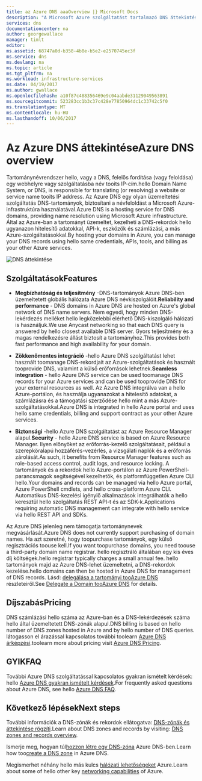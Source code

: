 ```yaml
---
title: az Azure DNS aaaOverview |} Microsoft Docs
description: "A Microsoft Azure szolgáltatást tartalmazó DNS áttekintése. A Microsoft Azure-tartomány üzemeltetésére."
services: dns
documentationcenter: na
author: georgewallace
manager: timlt
editor: 
ms.assetid: 68747a0d-b358-4b8e-b5e2-e2570745ec3f
ms.service: dns
ms.devlang: na
ms.topic: article
ms.tgt_pltfrm: na
ms.workload: infrastructure-services
ms.date: 04/19/2017
ms.author: gwallace
ms.openlocfilehash: a10f87c488356469e9c04aabde31129049563891
ms.sourcegitcommit: 523283cc1b3c37c428e77850964dc1c33742c5f0
ms.translationtype: MT
ms.contentlocale: hu-HU
ms.lasthandoff: 10/06/2017
---
```

# <a name="azure-dns-overview"></a><span data-ttu-id="987f8-104">Az Azure DNS áttekintése</span><span class="sxs-lookup"><span data-stu-id="987f8-104">Azure DNS overview</span></span>

<span data-ttu-id="987f8-105">Tartománynévrendszer hello, vagy a DNS, felelős fordítása (vagy feloldása) egy webhelyre vagy szolgáltatásba név tooits IP-cím.</span><span class="sxs-lookup"><span data-stu-id="987f8-105">hello Domain Name System, or DNS, is responsible for translating (or resolving) a website or service name tooits IP address.</span></span> <span data-ttu-id="987f8-106">Az Azure DNS egy olyan üzemeltetési szolgáltatás DNS-tartományok, biztosítani a névfeloldást a Microsoft Azure-infrastruktúra használatával.</span><span class="sxs-lookup"><span data-stu-id="987f8-106">Azure DNS is a hosting service for DNS domains, providing name resolution using Microsoft Azure infrastructure.</span></span> <span data-ttu-id="987f8-107">Által az Azure-ban a tartományt üzemeltet, kezelheti a DNS-rekordok hello ugyanazon hitelesítő adatokkal, API-k, eszközök és számlázási, a más Azure-szolgáltatásokkal.</span><span class="sxs-lookup"><span data-stu-id="987f8-107">By hosting your domains in Azure, you can manage your DNS records using hello same credentials, APIs, tools, and billing as your other Azure services.</span></span>

![DNS áttekintése](./media/dns-overview/scenario.png)

## <a name="features"></a><span data-ttu-id="987f8-109">Szolgáltatások</span><span class="sxs-lookup"><span data-stu-id="987f8-109">Features</span></span>

* <span data-ttu-id="987f8-110">**Megbízhatóság és teljesítmény** -DNS-tartományok Azure DNS-ben üzemeltetett globális hálózata Azure DNS névkiszolgálóit.</span><span class="sxs-lookup"><span data-stu-id="987f8-110">**Reliability and performance** - DNS domains in Azure DNS are hosted on Azure's global network of DNS name servers.</span></span> <span data-ttu-id="987f8-111">Nem egyedi, hogy minden DNS-lekérdezés melléket hello legközelebbi elérhető DNS-kiszolgáló hálózati is használjuk.</span><span class="sxs-lookup"><span data-stu-id="987f8-111">We use Anycast networking so that each DNS query is answered by hello closest available DNS server.</span></span> <span data-ttu-id="987f8-112">Gyors teljesítmény és a magas rendelkezésre állást biztosít a tartományhoz.</span><span class="sxs-lookup"><span data-stu-id="987f8-112">This provides both fast performance and high availability for your domain.</span></span>

* <span data-ttu-id="987f8-113">**Zökkenőmentes integráció** -hello Azure DNS szolgáltatást lehet használt toomanage DNS-rekordjait az Azure-szolgáltatások és használt tooprovide DNS, valamint a külső erőforrások lehetnek.</span><span class="sxs-lookup"><span data-stu-id="987f8-113">**Seamless integration** - hello Azure DNS service can be used toomanage DNS records for your Azure services and can be used tooprovide DNS for your external resources as well.</span></span> <span data-ttu-id="987f8-114">Az Azure DNS integrálva van a hello Azure-portálon, és használja ugyanazokat a hitelesítő adatokat, a számlázásra és a támogatási szerződése hello mint a más Azure-szolgáltatásokkal.</span><span class="sxs-lookup"><span data-stu-id="987f8-114">Azure DNS is integrated in hello Azure portal and uses hello same credentials, billing and support contract as your other Azure services.</span></span>

* <span data-ttu-id="987f8-115">**Biztonsági** -hello Azure DNS szolgáltatást az Azure Resource Manager alapul.</span><span class="sxs-lookup"><span data-stu-id="987f8-115">**Security** - hello Azure DNS service is based on Azure Resource Manager.</span></span> <span data-ttu-id="987f8-116">Ilyen előnyöket az erőforrás-kezelő szolgáltatásait, például a szerepköralapú hozzáférés-vezérlés, a vizsgálati naplók és a erőforrás zárolását.</span><span class="sxs-lookup"><span data-stu-id="987f8-116">As such, it benefits from Resource Manager features such as role-based access control, audit logs, and resource locking.</span></span> <span data-ttu-id="987f8-117">A tartományok és a rekordok hello Azure-portálon az Azure PowerShell-parancsmagok segítségével kezelhetők, és platformfüggetlen Azure CLI hello.</span><span class="sxs-lookup"><span data-stu-id="987f8-117">Your domains and records can be managed via hello Azure portal, Azure PowerShell cmdlets, and hello cross-platform Azure CLI.</span></span> <span data-ttu-id="987f8-118">Automatikus DNS-kezelési igénylő alkalmazások integrálhatók a hello keresztül hello szolgáltatás REST API-t és az SDK-k.</span><span class="sxs-lookup"><span data-stu-id="987f8-118">Applications requiring automatic DNS management can integrate with hello service via hello REST API and SDKs.</span></span>

<span data-ttu-id="987f8-119">Az Azure DNS jelenleg nem támogatja tartománynevek megvásárlását.</span><span class="sxs-lookup"><span data-stu-id="987f8-119">Azure DNS does not currently support purchasing of domain names.</span></span> <span data-ttu-id="987f8-120">Ha azt szeretné, hogy toopurchase tartományok, egy külső regisztrációs toouse kell.</span><span class="sxs-lookup"><span data-stu-id="987f8-120">If you want toopurchase domains, you need toouse a third-party domain name registrar.</span></span> <span data-ttu-id="987f8-121">hello regisztráló általában egy kis éves díj költségek.</span><span class="sxs-lookup"><span data-stu-id="987f8-121">hello registrar typically charges a small annual fee.</span></span> <span data-ttu-id="987f8-122">hello tartományok majd az Azure DNS-lehet üzemeltetni, a DNS-rekordok kezelése.</span><span class="sxs-lookup"><span data-stu-id="987f8-122">hello domains can then be hosted in Azure DNS for management of DNS records.</span></span> <span data-ttu-id="987f8-123">Lásd: [delegálása a tartományi tooAzure DNS](dns-domain-delegation.md) részleteiről.</span><span class="sxs-lookup"><span data-stu-id="987f8-123">See [Delegate a Domain tooAzure DNS](dns-domain-delegation.md) for details.</span></span>

## <a name="pricing"></a><span data-ttu-id="987f8-124">Díjszabás</span><span class="sxs-lookup"><span data-stu-id="987f8-124">Pricing</span></span>

<span data-ttu-id="987f8-125">DNS számlázási hello száma az Azure-ban és a DNS-lekérdezések száma hello által üzemeltetett DNS-zónák alapul.</span><span class="sxs-lookup"><span data-stu-id="987f8-125">DNS billing is based on hello number of DNS zones hosted in Azure and by hello number of DNS queries.</span></span> <span data-ttu-id="987f8-126">látogasson el árazással kapcsolatos további toolearn [Azure DNS árképzési](https://azure.microsoft.com/pricing/details/dns/).</span><span class="sxs-lookup"><span data-stu-id="987f8-126">toolearn more about pricing visit [Azure DNS Pricing](https://azure.microsoft.com/pricing/details/dns/).</span></span>

## <a name="faq"></a><span data-ttu-id="987f8-127">GYIK</span><span class="sxs-lookup"><span data-stu-id="987f8-127">FAQ</span></span>

<span data-ttu-id="987f8-128">További Azure DNS szolgáltatással kapcsolatos gyakran ismételt kérdések: hello [Azure DNS gyakran ismételt kérdések](dns-faq.md).</span><span class="sxs-lookup"><span data-stu-id="987f8-128">For frequently asked questions about Azure DNS, see hello [Azure DNS FAQ](dns-faq.md).</span></span>

## <a name="next-steps"></a><span data-ttu-id="987f8-129">Következő lépések</span><span class="sxs-lookup"><span data-stu-id="987f8-129">Next steps</span></span>

<span data-ttu-id="987f8-130">További információk a DNS-zónák és rekordok ellátogatva: [DNS-zónák és áttekintése rögzíti](dns-zones-records.md).</span><span class="sxs-lookup"><span data-stu-id="987f8-130">Learn about DNS zones and records by visiting: [DNS zones and records overview](dns-zones-records.md).</span></span>

<span data-ttu-id="987f8-131">Ismerje meg, hogyan túl[hozzon létre egy DNS-zóna](./dns-getstarted-create-dnszone-portal.md) Azure DNS-ben.</span><span class="sxs-lookup"><span data-stu-id="987f8-131">Learn how too[create a DNS zone](./dns-getstarted-create-dnszone-portal.md) in Azure DNS.</span></span>

<span data-ttu-id="987f8-132">Megismerhet néhány hello más kulcs [hálózati lehetőségeket](../networking/networking-overview.md) Azure.</span><span class="sxs-lookup"><span data-stu-id="987f8-132">Learn about some of hello other key [networking capabilities](../networking/networking-overview.md) of Azure.</span></span>

